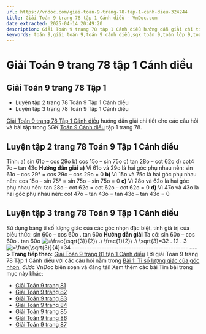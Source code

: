 ```yaml
---
url: https://vndoc.com/giai-toan-9-trang-78-tap-1-canh-dieu-324244
title: Giải Toán 9 trang 78 tập 1 Cánh diều - VnDoc.com
date_extracted: 2025-04-14 20:49:20
description: Giải Toán 9 trang 78 tập 1 Cánh diều hướng dẫn giải chi tiết các câu hỏi và bài tập trong SGK Toán 9 Cánh diều tập 1.
keywords: toán 9,giải toán 9,toán 9 cánh diều,sgk toán 9,toán lớp 9,toán lớp 9 cánh diều,sgk toán 9 cánh diều,toán 9 ctst,giải sgk toán 9 cánh diều,toán 9 cánh diều tập 1,giải bài tập toán 9 cánh diều,Toán 9 Bài 1 Tỉ số lượng giác của góc nhọn,Tỉ số lượng giác của góc nhọn,Giải Toán 9 Cánh diều tập 1 trang 51,Giải Toán 9 Cánh diều tập 1 trang 78,Giải Toán 9 Cánh diều tập 1 trang 79,Giải Toán 9 Cánh diều tập 1 trang 81,toán 9 trang 78,giải toán 9 trang 78,toán 9 trang 78 cánh diều
---
```


# Giải Toán 9 trang 78 tập 1 Cánh diều
## **Giải Toán 9 trang 78 Tập 1**
  * Luyện tập 2 trang 78 Toán 9 Tập 1 Cánh diều
  * Luyện tập 3 trang 78 Toán 9 Tập 1 Cánh diều

[Giải Toán 9 trang 78 Tập 1 Cánh diều](<https://vndoc.com/giai-toan-9-trang-78-tap-1-canh-dieu-324244>) hướng dẫn giải chi tiết cho các câu hỏi và bài tập trong SGK [Toán 9 Cánh diều](<https://vndoc.com/toan-9-canh-dieu>) tập 1 trang 78.
## **Luyện tập 2 trang 78 Toán 9 Tập 1 Cánh diều**
Tính:
a\) sin 61o – cos 29o
b\) cos 15o – sin 75o
c\) tan 28o – cot 62o
d\) cot4 7o – tan 43o
**Hướng dẫn giải**
**a\)** Vì 61o và 29o là hai góc phụ nhau nên:
sin 61o – cos 29°
= cos 29o – cos 29o
= 0
**b\)** Vì 15o và 75o là hai góc phụ nhau nên:
cos 15o – sin 75°
= sin 75o – sin 75o
= 0
**c\)** Vì 28o và 62o là hai góc phụ nhau nên:
tan 28o – cot 62o 
= cot 62o – cot 62o
= 0
**d\)** Vì 47o và 43o là hai góc phụ nhau nên:
cot 47o – tan 43o
= tan 43o – tan 43o
= 0
## **Luyện tập 3 trang 78 Toán 9 Tập 1 Cánh diều**
Sử dụng bảng tỉ số lượng giác của các góc nhọn đặc biệt, tính giá trị của biểu thức:
sin 60o – cos 60o . tan 60o
**Hướng dẫn giải**
Ta có: sin 60o – cos 60o . tan 60o
![=\\frac{\\sqrt{3}}{2}\\ .\\ \\frac{1}{2}\\ .\\ \\sqrt{3}](https://i.vdoc.vn/data/image/blank.png)=32 . 12 . 3
![=\\frac{\\sqrt{3}}{4}](https://i.vdoc.vn/data/image/blank.png)=34
\-----------------------------------------------
**\--- > Trang tiếp theo:** [Giải Toán 9 trang 81 tập 1 Cánh diều](<https://vndoc.com/giai-toan-9-trang-81-tap-1-canh-dieu-324248>)
Lời giải Toán 9 trang 78 Tập 1 Cánh diều với các câu hỏi nằm trong [Bài 1: Tỉ số lượng giác của góc nhọn](<https://vndoc.com/toan-9-canh-dieu-bai-1-ti-so-luong-giac-cua-goc-nhon-321750>), được VnDoc biên soạn và đăng tải\!
Xem thêm các bài Tìm bài trong mục này khác:
  * [Giải Toán 9 trang 81](</giai-toan-9-trang-81-tap-1-canh-dieu-324248>)
  * [Giải Toán 9 trang 82](</giai-toan-9-trang-82-tap-1-canh-dieu-324266>)
  * [Giải Toán 9 trang 83](</giai-toan-9-trang-83-tap-1-canh-dieu-324268>)
  * [Giải Toán 9 trang 84](</giai-toan-9-trang-84-tap-1-canh-dieu-324270>)
  * [Giải Toán 9 trang 85](</giai-toan-9-trang-85-tap-1-canh-dieu-324271>)
  * [Giải Toán 9 trang 86](</giai-toan-9-trang-86-tap-1-canh-dieu-324273>)
  * [Giải Toán 9 trang 87](</giai-toan-9-trang-87-tap-1-canh-dieu-324274>)

